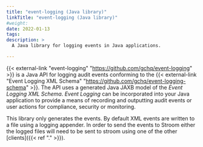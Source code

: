 ```yaml
---
title: "event-logging (Java library)"
linkTitle: "event-logging (Java library)"
#weight:
date: 2022-01-13
tags: 
description: >
  A Java library for logging events in Java applications.

---
```


{{< external-link "event-logging" "https://github.com/gchq/event-logging" >}} is a Java API for logging audit events conforming to the {{< external-link "Event Logging XML Schema" "https://github.com/gchq/event-logging-schema" >}}.
The API uses a generated Java JAXB model of the _Event Logging XML Schema_.
_Event Logging_ can be incorporated into your Java application to provide a means of recording and outputting audit events or user actions for compliance, security or monitoring.

This library only generates the events.
By default XML events are written to a file using a logging appender.
In order to send the events to Stroom either the logged files will need to be sent to stroom using one of the other [clients]({{< ref "." >}}).


